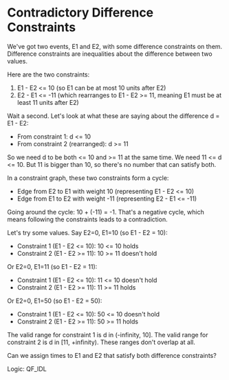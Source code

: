 # Contradictory Difference Constraints

We've got two events, E1 and E2, with some difference constraints on them. Difference constraints are inequalities about the difference between two values.

Here are the two constraints:
1. E1 - E2 <= 10 (so E1 can be at most 10 units after E2)
2. E2 - E1 <= -11 (which rearranges to E1 - E2 >= 11, meaning E1 must be at least 11 units after E2)

Wait a second. Let's look at what these are saying about the difference d = E1 - E2:
- From constraint 1: d <= 10
- From constraint 2 (rearranged): d >= 11

So we need d to be both <= 10 and >= 11 at the same time. We need 11 <= d <= 10. But 11 is bigger than 10, so there's no number that can satisfy both.

In a constraint graph, these two constraints form a cycle:
- Edge from E2 to E1 with weight 10 (representing E1 - E2 <= 10)
- Edge from E1 to E2 with weight -11 (representing E2 - E1 <= -11)

Going around the cycle: 10 + (-11) = -1. That's a negative cycle, which means following the constraints leads to a contradiction.

Let's try some values. Say E2=0, E1=10 (so E1 - E2 = 10):
- Constraint 1 (E1 - E2 <= 10): 10 <= 10 holds
- Constraint 2 (E1 - E2 >= 11): 10 >= 11 doesn't hold

Or E2=0, E1=11 (so E1 - E2 = 11):
- Constraint 1 (E1 - E2 <= 10): 11 <= 10 doesn't hold
- Constraint 2 (E1 - E2 >= 11): 11 >= 11 holds

Or E2=0, E1=50 (so E1 - E2 = 50):
- Constraint 1 (E1 - E2 <= 10): 50 <= 10 doesn't hold
- Constraint 2 (E1 - E2 >= 11): 50 >= 11 holds

The valid range for constraint 1 is d in (-infinity, 10]. The valid range for constraint 2 is d in [11, +infinity). These ranges don't overlap at all.

Can we assign times to E1 and E2 that satisfy both difference constraints?

Logic: QF_IDL
